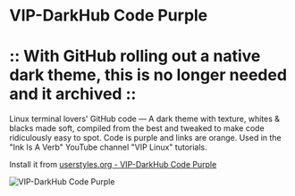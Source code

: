 # VIP-DarkHub Code Purple

# :: With GitHub rolling out a native dark theme, this is no longer needed and it archived ::

Linux terminal lovers' GitHub code — A dark theme with texture, whites & blacks made soft, compiled from the best and tweaked to make code ridiculously easy to spot. Code is purple and links are orange. Used in the "Ink Is A Verb" YouTube channel "VIP Linux" tutorials.

Install it from [userstyles.org - VIP-DarkHub Code Purple](https://userstyles.org/styles/172338)

![VIP-DarkHub Code Purple](https://github.com/inkVerb/VIP-DarkHub/blob/master/VIP-Dark-Hub_Code_Purple.png)
